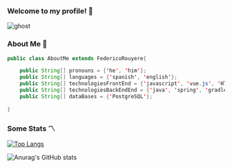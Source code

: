 ### Welcome to my profile! 👋
![ghost](https://user-images.githubusercontent.com/101667265/231874276-2217b0e9-c0d6-494d-8bb1-9327b3527667.gif)

### About Me 👻
```java
public class AboutMe extends FedericoRouyere{

    public String[] pronouns = {'he', 'him'};
    public String[] languages = {'spanish', 'english'};
    public String[] technologiesFrontEnd = {'javascript', 'vue.js', 'HTML', 'CSS', 'bootstrap'};
    public String[] technologiesBackEndEnd = {'java', 'spring', 'gradle'};
    public String[] dataBases = {'PostgreSQL'};
    
}
```
### Some Stats 〽

[![Top Langs](https://github-readme-stats.vercel.app/api/top-langs/?username=FedeCasper&layout=compact&theme=midnight-purple&langs_count=2)](https://github.com/anuraghazra/github-readme-stats)

![Anurag's GitHub stats](https://github-readme-stats.vercel.app/api?username=FedeCasper&show_icons=true&theme=midnight-purple )

<!--
**FedeCasper/FedeCasper** is a ✨ _special_ ✨ repository because its `README.md` (this file) appears on your GitHub profile.

Here are some ideas to get you started:

- 🔭 I’m currently working on ...
- 🌱 I’m currently learning ...
- 👯 I’m looking to collaborate on ...
- 🤔 I’m looking for help with ...
- 💬 Ask me about ...
- 📫 How to reach me: ...
- 😄 Pronouns: ...
- ⚡ Fun fact: ...
-->

